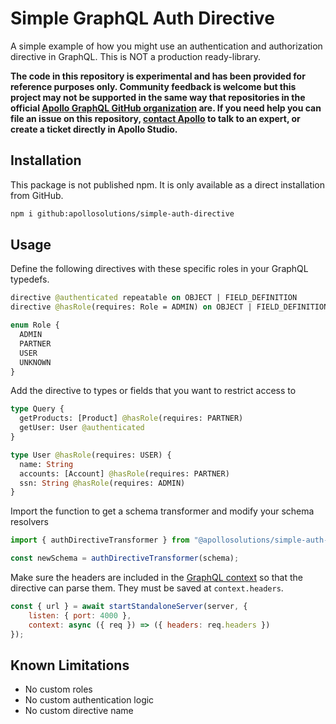 # Simple GraphQL Auth Directive

A simple example of how you might use an authentication and authorization directive in GraphQL. This is NOT a production ready-library.

**The code in this repository is experimental and has been provided for reference purposes only. Community feedback is welcome but this project may not be supported in the same way that repositories in the official [Apollo GraphQL GitHub organization](https://github.com/apollographql) are. If you need help you can file an issue on this repository, [contact Apollo](https://www.apollographql.com/contact-sales) to talk to an expert, or create a ticket directly in Apollo Studio.**

## Installation

This package is not published npm. It is only available as a direct installation from GitHub.

```bash
npm i github:apollosolutions/simple-auth-directive
```

## Usage

Define the following directives with these specific roles in your GraphQL typedefs.

```graphql
directive @authenticated repeatable on OBJECT | FIELD_DEFINITION
directive @hasRole(requires: Role = ADMIN) on OBJECT | FIELD_DEFINITION

enum Role {
  ADMIN
  PARTNER
  USER
  UNKNOWN
}
```

Add the directive to types or fields that you want to restrict access to

```graphql
type Query {
  getProducts: [Product] @hasRole(requires: PARTNER)
  getUser: User @authenticated
}

type User @hasRole(requires: USER) {
  name: String
  accounts: [Account] @hasRole(requires: PARTNER)
  ssn: String @hasRole(requires: ADMIN)
}
```

Import the function to get a schema transformer and modify your schema resolvers

```js
import { authDirectiveTransformer } from "@apollosolutions/simple-auth-directive";

const newSchema = authDirectiveTransformer(schema);
```

Make sure the headers are included in the [GraphQL context](https://www.apollographql.com/docs/apollo-server/data/context#the-contextvalue-object) so that the directive can parse them. They must be saved at `context.headers`.

```javascript
const { url } = await startStandaloneServer(server, {
    listen: { port: 4000 },
    context: async ({ req }) => ({ headers: req.headers })
});
```

## Known Limitations

- No custom roles
- No custom authentication logic
- No custom directive name
